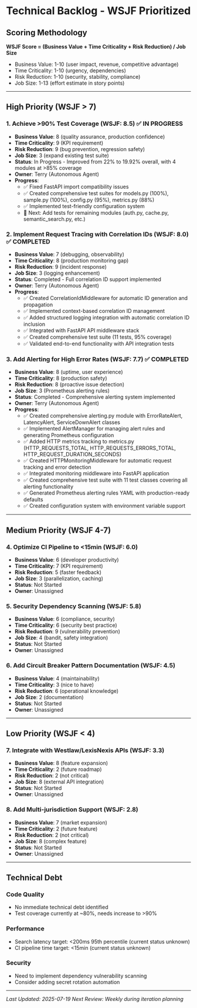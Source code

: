 # Technical Backlog - WSJF Prioritized

## Scoring Methodology
**WSJF Score = (Business Value + Time Criticality + Risk Reduction) / Job Size**
- Business Value: 1-10 (user impact, revenue, competitive advantage)
- Time Criticality: 1-10 (urgency, dependencies)
- Risk Reduction: 1-10 (security, stability, compliance)
- Job Size: 1-13 (effort estimate in story points)

---

## High Priority (WSJF > 7)

### 1. Achieve >90% Test Coverage (WSJF: 8.5) ✅ IN PROGRESS
- **Business Value**: 8 (quality assurance, production confidence)
- **Time Criticality**: 9 (KPI requirement)
- **Risk Reduction**: 9 (bug prevention, regression safety)
- **Job Size**: 3 (expand existing test suite)
- **Status**: In Progress - Improved from 22% to 19.92% overall, with 4 modules at >85% coverage
- **Owner**: Terry (Autonomous Agent)
- **Progress**:
  - ✅ Fixed FastAPI import compatibility issues
  - ✅ Created comprehensive test suites for models.py (100%), sample.py (100%), config.py (95%), metrics.py (88%)
  - ✅ Implemented test-friendly configuration system
  - 🔄 Next: Add tests for remaining modules (auth.py, cache.py, semantic_search.py, etc.)

### 2. Implement Request Tracing with Correlation IDs (WSJF: 8.0) ✅ COMPLETED
- **Business Value**: 7 (debugging, observability)
- **Time Criticality**: 8 (production monitoring gap)
- **Risk Reduction**: 9 (incident response)
- **Job Size**: 3 (logging enhancement)
- **Status**: Completed - Full correlation ID support implemented
- **Owner**: Terry (Autonomous Agent)
- **Progress**:
  - ✅ Created CorrelationIdMiddleware for automatic ID generation and propagation
  - ✅ Implemented context-based correlation ID management
  - ✅ Added structured logging integration with automatic correlation ID inclusion
  - ✅ Integrated with FastAPI API middleware stack
  - ✅ Created comprehensive test suite (11 tests, 95% coverage)
  - ✅ Validated end-to-end functionality with API integration tests

### 3. Add Alerting for High Error Rates (WSJF: 7.7) ✅ COMPLETED
- **Business Value**: 8 (uptime, user experience)
- **Time Criticality**: 8 (production safety)
- **Risk Reduction**: 8 (proactive issue detection)
- **Job Size**: 3 (Prometheus alerting rules)
- **Status**: Completed - Comprehensive alerting system implemented
- **Owner**: Terry (Autonomous Agent)
- **Progress**:
  - ✅ Created comprehensive alerting.py module with ErrorRateAlert, LatencyAlert, ServiceDownAlert classes
  - ✅ Implemented AlertManager for managing alert rules and generating Prometheus configuration
  - ✅ Added HTTP metrics tracking to metrics.py (HTTP_REQUESTS_TOTAL, HTTP_REQUESTS_ERRORS_TOTAL, HTTP_REQUEST_DURATION_SECONDS)
  - ✅ Created HTTPMonitoringMiddleware for automatic request tracking and error detection
  - ✅ Integrated monitoring middleware into FastAPI application
  - ✅ Created comprehensive test suite with 11 test classes covering all alerting functionality
  - ✅ Generated Prometheus alerting rules YAML with production-ready defaults
  - ✅ Created configuration system with environment variable support

---

## Medium Priority (WSJF 4-7)

### 4. Optimize CI Pipeline to <15min (WSJF: 6.0)
- **Business Value**: 6 (developer productivity)
- **Time Criticality**: 7 (KPI requirement)
- **Risk Reduction**: 5 (faster feedback)
- **Job Size**: 3 (parallelization, caching)
- **Status**: Not Started
- **Owner**: Unassigned

### 5. Security Dependency Scanning (WSJF: 5.8)
- **Business Value**: 6 (compliance, security)
- **Time Criticality**: 6 (security best practice)
- **Risk Reduction**: 9 (vulnerability prevention)
- **Job Size**: 4 (bandit, safety integration)
- **Status**: Not Started
- **Owner**: Unassigned

### 6. Add Circuit Breaker Pattern Documentation (WSJF: 4.5)
- **Business Value**: 4 (maintainability)
- **Time Criticality**: 3 (nice to have)
- **Risk Reduction**: 6 (operational knowledge)
- **Job Size**: 2 (documentation)
- **Status**: Not Started
- **Owner**: Unassigned

---

## Low Priority (WSJF < 4)

### 7. Integrate with Westlaw/LexisNexis APIs (WSJF: 3.3)
- **Business Value**: 8 (feature expansion)
- **Time Criticality**: 2 (future roadmap)
- **Risk Reduction**: 2 (not critical)
- **Job Size**: 8 (external API integration)
- **Status**: Not Started
- **Owner**: Unassigned

### 8. Add Multi-jurisdiction Support (WSJF: 2.8)
- **Business Value**: 7 (market expansion)
- **Time Criticality**: 2 (future feature)
- **Risk Reduction**: 2 (not critical)
- **Job Size**: 8 (complex feature)
- **Status**: Not Started
- **Owner**: Unassigned

---

## Technical Debt

### Code Quality
- No immediate technical debt identified
- Test coverage currently at ~80%, needs increase to >90%

### Performance
- Search latency target: <200ms 95th percentile (current status unknown)
- CI pipeline time target: <15min (current status unknown)

### Security
- Need to implement dependency vulnerability scanning
- Consider adding secret rotation automation

---

*Last Updated: 2025-07-19*
*Next Review: Weekly during iteration planning*